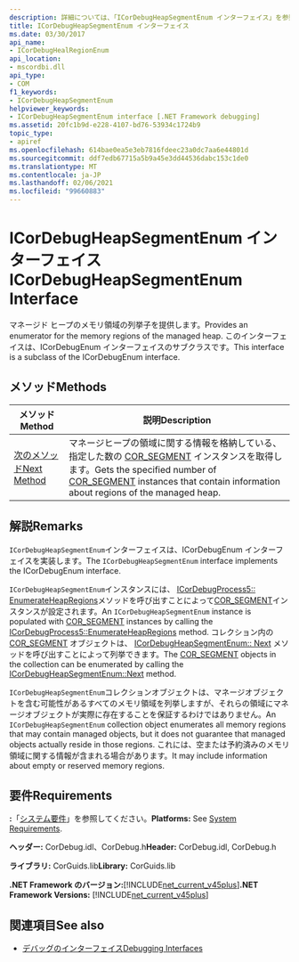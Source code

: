 ```yaml
---
description: 詳細については、「ICorDebugHeapSegmentEnum インターフェイス」を参照してください。
title: ICorDebugHeapSegmentEnum インターフェイス
ms.date: 03/30/2017
api_name:
- ICorDebugHealRegionEnum
api_location:
- mscordbi.dll
api_type:
- COM
f1_keywords:
- ICorDebugHeapSegmentEnum
helpviewer_keywords:
- ICorDebugHeapSegmentEnum interface [.NET Framework debugging]
ms.assetid: 20fc1b9d-e228-4107-bd76-53934c1724b9
topic_type:
- apiref
ms.openlocfilehash: 614bae0ea5e3eb7816fdeec23a0dc7aa6e44801d
ms.sourcegitcommit: ddf7edb67715a5b9a45e3dd44536dabc153c1de0
ms.translationtype: MT
ms.contentlocale: ja-JP
ms.lasthandoff: 02/06/2021
ms.locfileid: "99660883"
---
```

# <a name="icordebugheapsegmentenum-interface"></a><span data-ttu-id="6d30d-103">ICorDebugHeapSegmentEnum インターフェイス</span><span class="sxs-lookup"><span data-stu-id="6d30d-103">ICorDebugHeapSegmentEnum Interface</span></span>

<span data-ttu-id="6d30d-104">マネージド ヒープのメモリ領域の列挙子を提供します。</span><span class="sxs-lookup"><span data-stu-id="6d30d-104">Provides an enumerator for the memory regions of the managed heap.</span></span> <span data-ttu-id="6d30d-105">このインターフェイスは、ICorDebugEnum インターフェイスのサブクラスです。</span><span class="sxs-lookup"><span data-stu-id="6d30d-105">This interface is a subclass of the ICorDebugEnum interface.</span></span>  
  
## <a name="methods"></a><span data-ttu-id="6d30d-106">メソッド</span><span class="sxs-lookup"><span data-stu-id="6d30d-106">Methods</span></span>  
  
|<span data-ttu-id="6d30d-107">メソッド</span><span class="sxs-lookup"><span data-stu-id="6d30d-107">Method</span></span>|<span data-ttu-id="6d30d-108">説明</span><span class="sxs-lookup"><span data-stu-id="6d30d-108">Description</span></span>|  
|------------|-----------------|  
|[<span data-ttu-id="6d30d-109">次のメソッド</span><span class="sxs-lookup"><span data-stu-id="6d30d-109">Next Method</span></span>](icordebugheapsegmentenum-next-method.md)|<span data-ttu-id="6d30d-110">マネージヒープの領域に関する情報を格納している、指定した数の [COR_SEGMENT](cor-segment-structure.md) インスタンスを取得します。</span><span class="sxs-lookup"><span data-stu-id="6d30d-110">Gets the specified number of [COR_SEGMENT](cor-segment-structure.md) instances that contain information about regions of the managed heap.</span></span>|  
  
## <a name="remarks"></a><span data-ttu-id="6d30d-111">解説</span><span class="sxs-lookup"><span data-stu-id="6d30d-111">Remarks</span></span>  

 <span data-ttu-id="6d30d-112">`ICorDebugHeapSegmentEnum`インターフェイスは、ICorDebugEnum インターフェイスを実装します。</span><span class="sxs-lookup"><span data-stu-id="6d30d-112">The `ICorDebugHeapSegmentEnum` interface implements the ICorDebugEnum interface.</span></span>  
  
 <span data-ttu-id="6d30d-113">`ICorDebugHeapSegmentEnum`インスタンスには、 [ICorDebugProcess5:: EnumerateHeapRegions](icordebugprocess5-enumerateheapregions-method.md)メソッドを呼び出すことによって[COR_SEGMENT](cor-segment-structure.md)インスタンスが設定されます。</span><span class="sxs-lookup"><span data-stu-id="6d30d-113">An `ICorDebugHeapSegmentEnum` instance is populated with [COR_SEGMENT](cor-segment-structure.md) instances by calling the [ICorDebugProcess5::EnumerateHeapRegions](icordebugprocess5-enumerateheapregions-method.md) method.</span></span> <span data-ttu-id="6d30d-114">コレクション内の [COR_SEGMENT](cor-segment-structure.md) オブジェクトは、 [ICorDebugHeapSegmentEnum:: Next](icordebugheapsegmentenum-next-method.md) メソッドを呼び出すことによって列挙できます。</span><span class="sxs-lookup"><span data-stu-id="6d30d-114">The [COR_SEGMENT](cor-segment-structure.md) objects in the collection can be enumerated by calling the [ICorDebugHeapSegmentEnum::Next](icordebugheapsegmentenum-next-method.md) method.</span></span>  
  
 <span data-ttu-id="6d30d-115">`ICorDebugHeapSegmentEnum`コレクションオブジェクトは、マネージオブジェクトを含む可能性があるすべてのメモリ領域を列挙しますが、それらの領域にマネージオブジェクトが実際に存在することを保証するわけではありません。</span><span class="sxs-lookup"><span data-stu-id="6d30d-115">An `ICorDebugHeapSegmentEnum` collection object enumerates all memory regions that may contain managed objects, but it does not guarantee that managed objects actually reside in those regions.</span></span> <span data-ttu-id="6d30d-116">これには、空または予約済みのメモリ領域に関する情報が含まれる場合があります。</span><span class="sxs-lookup"><span data-stu-id="6d30d-116">It may include information about empty or reserved memory regions.</span></span>  
  
## <a name="requirements"></a><span data-ttu-id="6d30d-117">要件</span><span class="sxs-lookup"><span data-stu-id="6d30d-117">Requirements</span></span>  

 <span data-ttu-id="6d30d-118">**:**「[システム要件](../../get-started/system-requirements.md)」を参照してください。</span><span class="sxs-lookup"><span data-stu-id="6d30d-118">**Platforms:** See [System Requirements](../../get-started/system-requirements.md).</span></span>  
  
 <span data-ttu-id="6d30d-119">**ヘッダー:** CorDebug.idl、CorDebug.h</span><span class="sxs-lookup"><span data-stu-id="6d30d-119">**Header:** CorDebug.idl, CorDebug.h</span></span>  
  
 <span data-ttu-id="6d30d-120">**ライブラリ:** CorGuids.lib</span><span class="sxs-lookup"><span data-stu-id="6d30d-120">**Library:** CorGuids.lib</span></span>  
  
 <span data-ttu-id="6d30d-121">**.NET Framework のバージョン:**[!INCLUDE[net_current_v45plus](../../../../includes/net-current-v45plus-md.md)]</span><span class="sxs-lookup"><span data-stu-id="6d30d-121">**.NET Framework Versions:** [!INCLUDE[net_current_v45plus](../../../../includes/net-current-v45plus-md.md)]</span></span>  
  
## <a name="see-also"></a><span data-ttu-id="6d30d-122">関連項目</span><span class="sxs-lookup"><span data-stu-id="6d30d-122">See also</span></span>

- [<span data-ttu-id="6d30d-123">デバッグのインターフェイス</span><span class="sxs-lookup"><span data-stu-id="6d30d-123">Debugging Interfaces</span></span>](debugging-interfaces.md)
